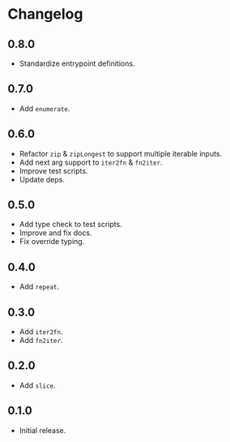 # Changelog

## 0.8.0

- Standardize entrypoint definitions.

## 0.7.0

- Add `enumerate`.

## 0.6.0

- Refactor `zip` & `zipLongest` to support multiple iterable inputs.
- Add next arg support to `iter2fn` & `fn2iter`.
- Improve test scripts.
- Update deps.

## 0.5.0

- Add type check to test scripts.
- Improve and fix docs.
- Fix override typing.

## 0.4.0

- Add `repeat`.

## 0.3.0

- Add `iter2fn`.
- Add `fn2iter`.

## 0.2.0

- Add `slice`.

## 0.1.0

- Initial release.
